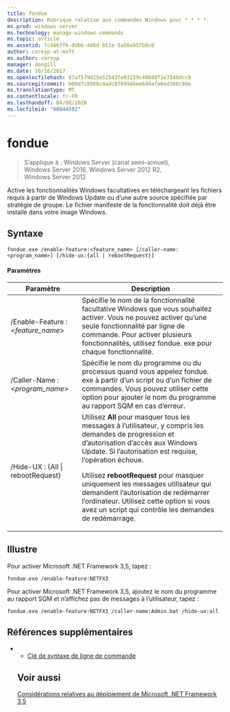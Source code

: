 ```yaml
---
title: fondue
description: Rubrique relative aux commandes Windows pour * * * *-
ms.prod: windows-server
ms.technology: manage-windows-commands
ms.topic: article
ms.assetid: fc4467f6-ddbb-4d6d-b51e-5a50a957b8c0
author: coreyp-at-msft
ms.author: coreyp
manager: dongill
ms.date: 10/16/2017
ms.openlocfilehash: 87af579d25e52543fe03159c40688f1e7540dcc9
ms.sourcegitcommit: b00d7c8968c4adc8f699dbee694afe6ed36bc9de
ms.translationtype: MT
ms.contentlocale: fr-FR
ms.lasthandoff: 04/08/2020
ms.locfileid: "80844592"
---
```

# <a name="fondue"></a>fondue

>S’applique à : Windows Server (canal semi-annuel), Windows Server 2016, Windows Server 2012 R2, Windows Server 2012

Active les fonctionnalités Windows facultatives en téléchargeant les fichiers requis à partir de Windows Update ou d’une autre source spécifiée par stratégie de groupe. Le fichier manifeste de la fonctionnalité doit déjà être installé dans votre image Windows. 
## <a name="syntax"></a>Syntaxe
```
fondue.exe /enable-feature:<feature_name> [/caller-name:<program_name>] [/hide-ux:{all | rebootRequest}]
```
#### <a name="parameters"></a>Paramètres

|              Paramètre              |                                                                                                                                                                     Description                                                                                                                                                                     |
|-------------------------------------|-----------------------------------------------------------------------------------------------------------------------------------------------------------------------------------------------------------------------------------------------------------------------------------------------------------------------------------------------------|
|  /Enable-Feature : <*feature_name*>   |                                                                               Spécifie le nom de la fonctionnalité facultative Windows que vous souhaitez activer. Vous ne pouvez activer qu’une seule fonctionnalité par ligne de commande. Pour activer plusieurs fonctionnalités, utilisez fondue. exe pour chaque fonctionnalité.                                                                                |
|    /Caller-Name : <*program_name*>    |                                                                                 Spécifie le nom du programme ou du processus quand vous appelez fondue. exe à partir d’un script ou d’un fichier de commandes. Vous pouvez utiliser cette option pour ajouter le nom du programme au rapport SQM en cas d’erreur.                                                                                 |
| /Hide-UX : {All &#124; rebootRequest} | Utilisez **All** pour masquer tous les messages à l’utilisateur, y compris les demandes de progression et d’autorisation d’accès aux Windows Update. Si l’autorisation est requise, l’opération échoue.<p>Utilisez **rebootRequest** pour masquer uniquement les messages utilisateur qui demandent l’autorisation de redémarrer l’ordinateur. Utilisez cette option si vous avez un script qui contrôle les demandes de redémarrage. |

## <a name="examples"></a><a name=BKMK_Examples></a>Illustre
Pour activer Microsoft .NET Framework 3,5, tapez :
```
fondue.exe /enable-feature:NETFX3
```
Pour activer Microsoft .NET Framework 3,5, ajoutez le nom du programme au rapport SQM et n’affichez pas de messages à l’utilisateur, tapez :
```
fondue.exe /enable-feature:NETFX3 /caller-name:Admin.bat /hide-ux:all
```
## <a name="additional-references"></a>Références supplémentaires
- - [Clé de syntaxe de ligne de commande](command-line-syntax-key.md)
  ## <a name="see-also"></a>Voir aussi
  [Considérations relatives au déploiement de Microsoft .NET Framework 3,5](https://go.microsoft.com/fwlink/?LinkId=248869)
